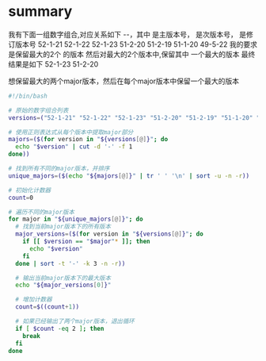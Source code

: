 # summary
我有下面一组数字组合,对应关系如下
<major>-<minor>-<patch>，其中 <major> 是主版本号，<minor> 是次版本号，<patch> 是修订版本号
52-1-21
52-1-22
52-1-23
51-2-20
51-2-19
51-1-20
49-5-22
我的要求是保留最大的2个<major> 的版本
然后对最大的2个版本中,保留其中 一个最大的版本
最终结果是如下
52-1-23
51-2-20

想保留最大的两个major版本，然后在每个major版本中保留一个最大的版本

```bash
#!/bin/bash

# 原始的数字组合列表
versions=("52-1-21" "52-1-22" "52-1-23" "51-2-20" "51-2-19" "51-1-20" "49-5-22")

# 使用正则表达式从每个版本中提取major部分
majors=($(for version in "${versions[@]}"; do
  echo "$version" | cut -d '-' -f 1
done))

# 找到所有不同的major版本，并排序
unique_majors=($(echo "${majors[@]}" | tr ' ' '\n' | sort -u -n -r))

# 初始化计数器
count=0

# 遍历不同的major版本
for major in "${unique_majors[@]}"; do
  # 找到当前major版本下的所有版本
  major_versions=($(for version in "${versions[@]}"; do
    if [[ $version == "$major"* ]]; then
      echo "$version"
    fi
  done | sort -t '-' -k 3 -n -r))

  # 输出当前major版本下的最大版本
  echo "${major_versions[0]}"

  # 增加计数器
  count=$((count+1))

  # 如果已经输出了两个major版本，退出循环
  if [ $count -eq 2 ]; then
    break
  fi
done


```
